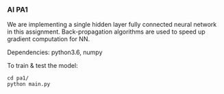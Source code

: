 ### AI PA1

We are implementing a single hidden layer fully connected neural network in this assignment.
Back-propagation algorithms are used to speed up gradient computation for NN.

Dependencies: python3.6, numpy

To train & test the model:
```
cd pa1/
python main.py
```
